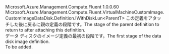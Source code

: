 <Type Name="IBlank&lt;ParentT&gt;" FullName="Microsoft.Azure.Management.Compute.Fluent.VirtualMachineCustomImage.CustomImageDataDisk.Definition.IBlank&lt;ParentT&gt;">
  <TypeSignature Language="C#" Value="public interface IBlank&lt;ParentT&gt; : Microsoft.Azure.Management.Compute.Fluent.VirtualMachineCustomImage.CustomImageDataDisk.Definition.IWithDiskLun&lt;ParentT&gt;" />
  <TypeSignature Language="ILAsm" Value=".class public interface auto ansi abstract IBlank`1&lt;ParentT&gt; implements class Microsoft.Azure.Management.Compute.Fluent.VirtualMachineCustomImage.CustomImageDataDisk.Definition.IWithDiskLun`1&lt;!ParentT&gt;" />
  <TypeSignature Language="DocId" Value="T:Microsoft.Azure.Management.Compute.Fluent.VirtualMachineCustomImage.CustomImageDataDisk.Definition.IBlank`1" />
  <TypeSignature Language="VB.NET" Value="Public Interface IBlank(Of ParentT)&#xA;Implements IWithDiskLun(Of ParentT)" />
  <TypeSignature Language="F#" Value="type IBlank&lt;'ParentT&gt; = interface&#xA;    interface IWithDiskLun&lt;'ParentT&gt;" />
  <AssemblyInfo>
    <AssemblyName>Microsoft.Azure.Management.Compute.Fluent</AssemblyName>
    <AssemblyVersion>1.0.0.60</AssemblyVersion>
  </AssemblyInfo>
  <TypeParameters>
    <TypeParameter Name="ParentT" />
  </TypeParameters>
  <Interfaces>
    <Interface>
      <InterfaceName>Microsoft.Azure.Management.Compute.Fluent.VirtualMachineCustomImage.CustomImageDataDisk.Definition.IWithDiskLun&lt;ParentT&gt;</InterfaceName>
    </Interface>
  </Interfaces>
  <Docs>
    <typeparam name="ParentT"><span data-ttu-id="aa3eb-101">この定義をアタッチした後に戻るに親の定義の段階です。</span><span class="sxs-lookup"><span data-stu-id="aa3eb-101">The stage of the parent definition to return to after attaching this definition.</span></span></typeparam>
    <summary>
            <span data-ttu-id="aa3eb-102">データ ディスクのイメージ定義の最初の段階です。</span><span class="sxs-lookup"><span data-stu-id="aa3eb-102">The first stage of the data disk image definition.</span></span>
            </summary>
    <remarks>To be added.</remarks>
  </Docs>
  <Members />
</Type>